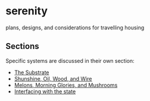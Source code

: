 # serenity
plans, designs, and considerations for travelling housing

## Sections

Specific systems are discussed in their own section:

* [The Substrate](substrate/README.md)
* [Shunshine, Oil, Wood, and Wire](energy/README.md)
* [Melons, Morning Glories, and Mushrooms](growth/README.md)
* [Interfacing with the state](legal/README.md)
